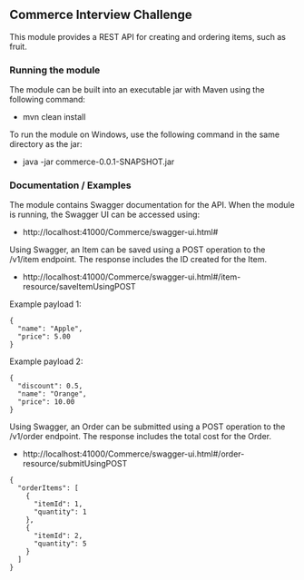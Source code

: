 ## Commerce Interview Challenge

This module provides a REST API for creating and ordering items, such as fruit.

### Running the module

The module can be built into an executable jar with Maven using the following command: 
- mvn clean install

To run the module on Windows, use the following command in the same directory as the jar: 
- java -jar commerce-0.0.1-SNAPSHOT.jar

### Documentation / Examples 

The module contains Swagger documentation for the API. When the module is running, the Swagger UI can be accessed using:
- http://localhost:41000/Commerce/swagger-ui.html#

Using Swagger, an Item can be saved using a POST operation to the /v1/item endpoint.  The response includes the ID created for the Item.
- http://localhost:41000/Commerce/swagger-ui.html#/item-resource/saveItemUsingPOST

Example payload 1:

```
{
  "name": "Apple",
  "price": 5.00
}
```

Example payload 2:

```
{
  "discount": 0.5,
  "name": "Orange",
  "price": 10.00
}
```

Using Swagger, an Order can be submitted using a POST operation to the /v1/order endpoint.  The response includes the total cost for the Order.
- http://localhost:41000/Commerce/swagger-ui.html#/order-resource/submitUsingPOST

```
{
  "orderItems": [
    {
      "itemId": 1,
      "quantity": 1
    },
    {
      "itemId": 2,
      "quantity": 5
    }
  ]
}
```
